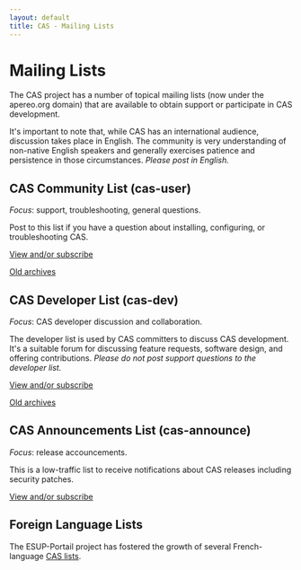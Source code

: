 ```yaml
---
layout: default
title: CAS - Mailing Lists
---
```


# Mailing Lists

The CAS project has a number of topical mailing lists (now under the apereo.org domain) that are available to obtain support or participate in CAS
development.

It's important to note that, while CAS has an international audience, discussion takes place in English.
The community is very understanding of non-native English speakers and generally exercises patience and persistence
in those circumstances. _Please post in English._


## CAS Community List (cas-user)
_Focus_: support, troubleshooting, general questions.

Post to this list if you have a question about installing, configuring, or troubleshooting CAS.

[View and/or subscribe](https://groups.google.com/a/apereo.org/forum/#!forum/cas-user)

[Old archives](https://groups.google.com/forum/#!forum/jasig-cas-user)

## CAS Developer List (cas-dev)
_Focus_: CAS developer discussion and collaboration.

The developer list is used by CAS committers to discuss CAS development. It's a suitable forum for discussing feature
requests, software design, and offering contributions. _Please do not post support questions to the developer list._

[View and/or subscribe](https://groups.google.com/a/apereo.org/forum/#!forum/cas-dev)

[Old archives](https://groups.google.com/forum/#!forum/jasig-cas-dev)

## CAS Announcements List (cas-announce)
_Focus_: release accouncements.

This is a low-traffic list to receive notifications about CAS releases including security patches.

[View and/or subscribe](https://groups.google.com/a/apereo.org/forum/#!forum/cas-announce)

## Foreign Language Lists

The ESUP-Portail project has fostered the growth of several French-language
[CAS lists](http://listes.esup-portail.org/wws/lists/cas).

